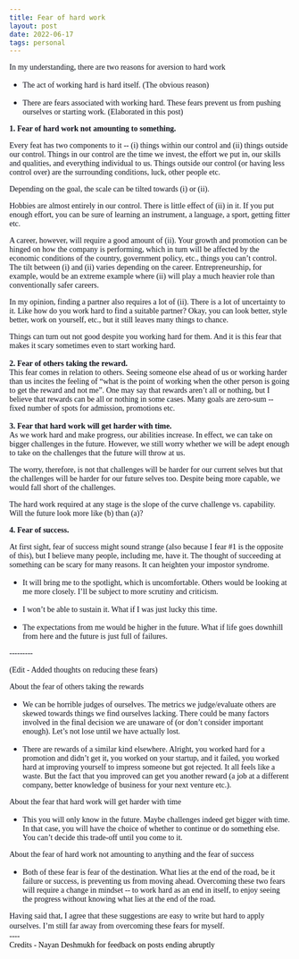 ```yaml
---
title: Fear of hard work
layout: post
date: 2022-06-17
tags: personal
---
```

<p style="color: rgb(26, 26, 26)" class="body"><span style="color: rgb(14, 16, 26); font-family: Calibri Regular; font-weight: 400">In my understanding, there are two reasons for aversion to hard work</span></p><ul><li style="color: rgb(14, 16, 26)"><p style="margin-bottom: 0pt" class="body"><span style="color: rgb(14, 16, 26); font-family: Calibri Regular; font-weight: 400">The act of working hard is hard itself. (The obvious reason)</span></p></li></ul><ul><li style="color: rgb(14, 16, 26)"><p style="margin-bottom: 0pt" class="body"><span style="color: rgb(14, 16, 26); font-family: Calibri Regular; font-weight: 400">There are fears associated with working hard. These fears prevent us from pushing ourselves or starting work. (Elaborated in this post)</span></p><p style="margin-bottom: 0pt" class="body"></p></li></ul><p style="margin-bottom: 0pt" class="body"><span style="color: rgb(14, 16, 26); font-family: Calibri Regular; font-weight: 400"><strong>1. Fear of hard work not amounting to something.</strong></span></p><p style="margin-bottom: 8px" class="body"><span style="color: rgb(14, 16, 26); font-family: Calibri Regular; font-weight: 400">Every feat has two components to it -- (i) things within our control and (ii) things outside our control. Things in our control are the time we invest, the effort we put in, our skills and qualities, and everything individual to us. Things outside our control (or having less control over) are the surrounding conditions, luck, other people etc.</span></p><p style="margin-bottom: 0pt" class="body"></p><p style="margin-bottom: 0pt" class="body"><span style="color: rgb(14, 16, 26); font-family: Calibri Regular; font-weight: 400">Depending on the goal, the scale can be tilted towards (i) or (ii).</span></p><p style="margin-bottom: 0pt" class="body"></p><p style="margin-bottom: 0pt" class="body"><span style="color: rgb(14, 16, 26); font-family: Calibri Regular; font-weight: 400">Hobbies are almost entirely in our control. There is little effect of (ii) in it. If you put enough effort, you can be sure of learning an instrument, a language, a sport, getting fitter etc.</span></p><p style="margin-bottom: 0pt" class="body"></p><p style="margin-bottom: 0pt" class="body"><span style="color: rgb(14, 16, 26); font-family: Calibri Regular; font-weight: 400">A career, however, will require a good amount of (ii). Your growth and promotion can be hinged on how the company is performing, which in turn will be affected by the economic conditions of the country, government policy, etc., things you can’t control. The tilt between (i) and (ii) varies depending on the career. Entrepreneurship, for example, would be an extreme example where (ii) will play a much heavier role than conventionally safer careers.</span></p><p class="body"><span style="color: rgb(14, 16, 26); font-family: Calibri Regular; font-weight: 400">In my opinion, finding a partner also requires a lot of (ii). There is a lot of uncertainty to it. Like how do you work hard to find a suitable partner? Okay, you can look better, style better, work on yourself, etc., but it still leaves many things to chance.</span></p><p class="body"><span style="color: rgb(14, 16, 26); font-family: Calibri Regular; font-weight: 400">Things can turn out not good despite you working hard for them. And it is this fear that makes it scary sometimes even to start working hard.</span></p><p class="body"><span style="color: rgb(14, 16, 26); font-family: Calibri Regular; font-weight: 400"><strong>2. Fear of others taking the reward.</strong></span><span><br></span><span style="color: rgb(14, 16, 26); font-family: Calibri Regular; font-weight: 400">This fear comes in relation to others. Seeing someone else ahead of us or working harder than us incites the feeling of “what is the point of working when the other person is going to get the reward and not me”. One may say that rewards aren’t all or nothing, but I believe that rewards can be all or nothing in some cases. Many goals are zero-sum -- fixed number of spots for admission, promotions etc.</span></p><p style="margin-bottom: 0pt" class="body"><span style="color: rgb(14, 16, 26); font-family: Calibri Regular; font-weight: 400"><strong>3. Fear that hard work will get harder with time.</strong></span><span><br></span><span style="color: rgb(14, 16, 26); font-family: Calibri Regular; font-weight: 400">As we work hard and make progress, our abilities increase. In effect, we can take on bigger challenges in the future. However, we still worry whether we will be adept enough to take on the challenges that the future will throw at us.</span></p><p style="margin-bottom: 0pt" class="body"><span style="color: rgb(14, 16, 26); font-family: Calibri Regular; font-weight: 400">The worry, therefore, is not that challenges will be harder for our current selves but that the challenges will be harder for our future selves too. Despite being more capable, we would fall short of the challenges.</span></p><p style="margin-bottom: 0pt" class="body"></p><p style="margin-bottom: 0pt" class="body"><span style="color: rgb(14, 16, 26); font-family: Calibri Regular; font-weight: 400">The hard work required at any stage is the slope of the curve challenge vs. capability. Will the future look more like (b) than (a)?</span></p><p style="margin-bottom: 0pt" class="body"></p><p style="margin-bottom: 0pt" class="body"></p><p style="margin-bottom: 0pt" class="body"></p><p style="margin-bottom: 0pt" class="body"></p><p style="margin-bottom: 0pt" class="body"></p><p style="margin-bottom: 0pt" class="body"></p><p style="margin-bottom: 0pt" class="body"></p><p style="margin-bottom: 0pt" class="body"></p><p style="margin-bottom: 0pt" class="body"></p><p style="margin-bottom: 0pt" class="body"></p><p style="margin-bottom: 0pt" class="body"></p><p style="margin-bottom: 0pt" class="body"></p><p style="margin-bottom: 0pt" class="body"></p><p style="margin-bottom: 0pt" class="body"></p><p style="margin-bottom: 0pt" class="body"></p><p style="margin-bottom: 0pt" class="body"><span style="color: rgb(14, 16, 26); font-family: Calibri Regular; font-weight: 400"><strong>4. Fear of success.</strong></span></p><p style="margin-bottom: 0pt" class="body"><span style="color: rgb(14, 16, 26); font-family: Calibri Regular; font-weight: 400">At first sight, fear of success might sound strange (also because I fear #1 is the opposite of this), but I believe many people, including me, have it. The thought of succeeding at something can be scary for many reasons. It can heighten your impostor syndrome.</span></p><ul><li style="color: rgb(14, 16, 26)"><p style="margin-bottom: 0pt" class="body"><span style="color: rgb(14, 16, 26); font-family: Calibri Regular; font-weight: 400">It will bring me to the spotlight, which is uncomfortable. Others would be looking at me more closely. I’ll be subject to more scrutiny and criticism.</span></p></li><li style="color: rgb(14, 16, 26)"><p style="margin-bottom: 0pt" class="body"><span style="color: rgb(14, 16, 26); font-family: Calibri Regular; font-weight: 400">I won’t be able to sustain it. What if I was just lucky this time.</span></p></li><li style="color: rgb(14, 16, 26)"><p style="margin-bottom: 0pt" class="body"><span style="color: rgb(14, 16, 26); font-family: Calibri Regular; font-weight: 400">The expectations from me would be higher in the future. What if life goes downhill from here and the future is just full of failures.</span></p></li></ul><p style="margin-bottom: 0pt" class="body"></p><p style="margin-bottom: 0pt" class="body"><span style="color: rgb(14, 16, 26); font-family: Calibri Regular; font-weight: 400">---------</span></p><p style="margin-bottom: 0pt" class="body"><span style="color: rgb(14, 16, 26); font-family: Calibri Regular; font-weight: 400">(Edit - Added thoughts on reducing these fears)</span></p><p style="margin-bottom: 0pt" class="body"></p><p style="margin-bottom: 0pt" class="body"><span style="color: rgb(14, 16, 26); font-family: Calibri Regular; font-weight: 400">About the fear of others taking the rewards</span></p><ul><li style="color: rgb(14, 16, 26)"><p style="margin-bottom: 0pt" class="body"><span style="color: rgb(14, 16, 26); font-family: Calibri Regular; font-weight: 400">We can be horrible judges of ourselves. The metrics we judge/evaluate others are skewed towards things we find ourselves lacking. There could be many factors involved in the final decision we are unaware of (or don’t consider important enough). Let’s not lose until we have actually lost.</span></p></li><li style="color: rgb(14, 16, 26)"><p style="margin-bottom: 0pt" class="body"><span style="color: rgb(14, 16, 26); font-family: Calibri Regular; font-weight: 400">There are rewards of a similar kind elsewhere. Alright, you worked hard for a promotion and didn’t get it, you worked on your startup, and it failed, you worked hard at improving yourself to impress someone but got rejected. It all feels like a waste. But the fact that you improved can get you another reward (a job at a different company, better knowledge of business for your next venture etc.).</span></p><p class="body"></p></li></ul><p style="margin-bottom: 0pt" class="body"><span style="color: rgb(14, 16, 26); font-family: Calibri Regular; font-weight: 400">About the fear that hard work will get harder with time</span></p><ul><li style="color: rgb(14, 16, 26)"><p style="margin-bottom: 0pt" class="body"><span style="color: rgb(14, 16, 26); font-family: Calibri Regular; font-weight: 400">This you will only know in the future. Maybe challenges indeed get bigger with time. In that case, you will have the choice of whether to continue or do something else. You can’t decide this trade-off until you come to it.</span></p></li></ul><p style="margin-bottom: 0pt" class="body"></p><p style="margin-bottom: 8px" class="body"><span style="color: rgb(14, 16, 26); font-family: Calibri Regular; font-weight: 400">About the fear of hard work not amounting to anything and the fear of success</span></p><ul><li style="color: rgb(14, 16, 26)"><p class="body"><span style="color: rgb(14, 16, 26); font-family: Calibri Regular; font-weight: 400">Both of these fear is fear of the destination. What lies at the end of the road, be it failure or success, is preventing us from moving ahead. Overcoming these two fears will require a change in mindset -- to work hard as an end in itself, to enjoy seeing the progress without knowing what lies at the end of the road.</span></p></li></ul><p class="body"><span style="color: rgb(14, 16, 26); font-family: Calibri Regular; font-weight: 400">Having said that, I agree that these suggestions are easy to write but hard to apply ourselves. I’m still far away from overcoming these fears for myself.</span><span><br></span><span style="color: rgb(0, 0, 0); font-family: Calibri Regular; font-weight: 400">----</span><span><br></span><span style="color: rgb(0, 0, 0); font-family: Calibri Regular; font-weight: 400">Credits - Nayan Deshmukh for feedback on posts ending abruptly</span></p>
